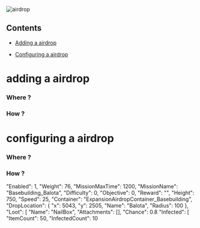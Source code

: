![airdrop](https://i.imgur.com/TZpLHYq.png)

## Contents


- [Adding a airdrop](#adding-a-airdrop)

- [Configuring a airdrop](#configuring-a-airdrop)



# adding a airdrop
### Where ?


### How ?


# configuring a airdrop
### Where ?


### How ?
"Enabled": 1,
"Weight": 76,
"MissionMaxTime": 1200,
"MissionName": "Basebuilding_Balota",
"Difficulty": 0,
"Objective": 0,
"Reward": "",
"Height": 750,
"Speed": 25,
"Container": "ExpansionAirdropContainer_Basebuilding",
"DropLocation": {
"x": 5043,
"y": 2505,
"Name": "Balota",
"Radius": 100
},
"Loot": [
"Name": "NailBox",
"Attachments": [],
"Chance": 0.8
"Infected": [
"ItemCount": 50,
"InfectedCount": 10